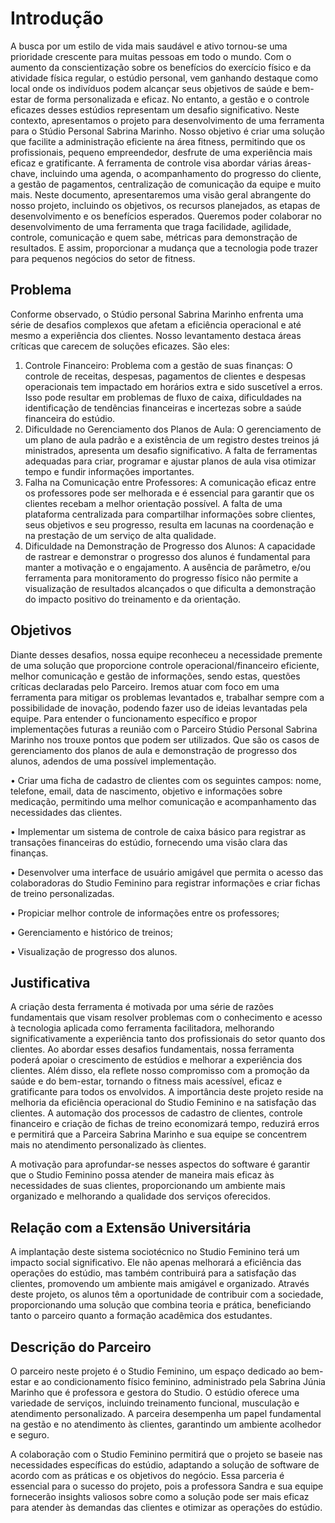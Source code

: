 # Introdução

A busca por um estilo de vida mais saudável e ativo tornou-se uma prioridade crescente para muitas pessoas em todo o mundo. Com o aumento da conscientização sobre os benefícios do exercício físico e da atividade física regular, o estúdio personal, vem ganhando destaque como local onde os indivíduos podem alcançar seus objetivos de saúde e bem-estar de forma personalizada e eficaz. No entanto, a gestão e o controle eficazes desses estúdios representam um desafio significativo.
Neste contexto, apresentamos o projeto para desenvolvimento de uma ferramenta para o Stúdio Personal Sabrina Marinho. Nosso objetivo é criar uma solução que facilite a administração eficiente na área fitness, permitindo que os profissionais, pequeno empreendedor, desfrute de uma experiência mais eficaz e gratificante.
A ferramenta de controle visa abordar várias áreas-chave, incluindo uma agenda, o acompanhamento do progresso do cliente, a gestão de pagamentos, centralização de comunicação da equipe e muito mais.
Neste documento, apresentaremos uma visão geral abrangente do nosso projeto, incluindo os objetivos, os recursos planejados, as etapas de desenvolvimento e os benefícios esperados. Queremos poder colaborar no desenvolvimento de uma ferramenta que traga facilidade, agilidade, controle, comunicação e quem sabe, métricas para demonstração de resultados. E assim, proporcionar a mudança que a tecnologia pode trazer para pequenos negócios do setor de fitness.


## Problema
Conforme observado, o Stúdio personal Sabrina Marinho enfrenta uma série de desafios complexos que afetam a eficiência operacional e até mesmo a experiência dos clientes. Nosso levantamento destaca áreas críticas que carecem de soluções eficazes. São eles:
1.	Controle Financeiro: Problema com a gestão de suas finanças: O controle de receitas, despesas, pagamentos de clientes e despesas operacionais tem impactado em horários extra e sido suscetível a erros. Isso pode resultar em problemas de fluxo de caixa, dificuldades na identificação de tendências financeiras e incertezas sobre a saúde financeira do estúdio.
2.	Dificuldade no Gerenciamento dos Planos de Aula: O gerenciamento de um plano de aula padrão e a existência de um registro destes treinos já ministrados, apresenta um desafio significativo. A falta de ferramentas adequadas para criar, programar e ajustar planos de aula visa otimizar tempo e fundir informações importantes.
3.	Falha na Comunicação entre Professores: A comunicação eficaz entre os professores pode ser melhorada e é essencial para garantir que os clientes recebam a melhor orientação possível. A falta de uma plataforma centralizada para compartilhar informações sobre clientes, seus objetivos e seu progresso, resulta em lacunas na coordenação e na prestação de um serviço de alta qualidade.
4.	Dificuldade na Demonstração de Progresso dos Alunos: A capacidade de rastrear e demonstrar o progresso dos alunos é fundamental para manter a motivação e o engajamento. A ausência de parâmetro, e/ou ferramenta para monitoramento do progresso físico não permite a visualização de resultados alcançados o que dificulta a demonstração do impacto positivo do treinamento e da orientação.


## Objetivos

Diante desses desafios, nossa equipe reconheceu a necessidade premente de uma solução que proporcione controle operacional/financeiro eficiente, melhor comunicação e gestão de informações, sendo estas, questões críticas declaradas pelo Parceiro. Iremos atuar com foco em uma ferramenta para mitigar os problemas levantados e, trabalhar sempre com a possibilidade de inovação, podendo fazer uso de ideias levantadas pela equipe. Para entender o funcionamento específico e propor implementações futuras a reunião com o Parceiro Stúdio Personal Sabrina Marinho nos trouxe pontos que podem ser utilizados. Que são os casos de gerenciamento dos planos de aula e demonstração de progresso dos alunos, adendos de uma possível implementação.

• Criar uma ficha de cadastro de clientes com os seguintes campos: nome, telefone, email, data de nascimento, objetivo e informações sobre medicação, permitindo uma melhor comunicação e acompanhamento das necessidades das clientes.

• Implementar um sistema de controle de caixa básico para registrar as transações financeiras do estúdio, fornecendo uma visão clara das finanças.

• Desenvolver uma interface de usuário amigável que permita o acesso das colaboradoras do Studio Feminino para registrar informações e criar fichas de treino personalizadas.

•	Propiciar melhor controle de informações entre os professores;

•	Gerenciamento e histórico de treinos;

•	Visualização de progresso dos alunos.


## Justificativa

A criação desta ferramenta é motivada por uma série de razões fundamentais que visam resolver problemas com o conhecimento e acesso à tecnologia aplicada como ferramenta facilitadora, melhorando significativamente a experiência tanto dos profissionais do setor quanto dos clientes. Ao abordar esses desafios fundamentais, nossa ferramenta poderá apoiar o crescimento de estúdios e melhorar a experiência dos clientes. Além disso, ela reflete nosso compromisso com a promoção da saúde e do bem-estar, tornando o fitness mais acessível, eficaz e gratificante para todos os envolvidos.
A importância deste projeto reside na melhoria da eficiência operacional do Studio Feminino e na satisfação das clientes. A automação dos processos de cadastro de clientes, controle financeiro e criação de fichas de treino economizará tempo, reduzirá erros e permitirá que a Parceira Sabrina Marinho e sua equipe se concentrem mais no atendimento personalizado às clientes.

A motivação para aprofundar-se nesses aspectos do software é garantir que o Studio Feminino possa atender de maneira mais eficaz às necessidades de suas clientes, proporcionando um ambiente mais organizado e melhorando a qualidade dos serviços oferecidos.

## Relação com a Extensão Universitária

A implantação deste sistema sociotécnico no Studio Feminino terá um impacto social significativo. Ele não apenas melhorará a eficiência das operações do estúdio, mas também contribuirá para a satisfação das clientes, promovendo um ambiente mais amigável e organizado.
Através deste projeto, os alunos têm a oportunidade de contribuir com a sociedade, proporcionando uma solução que combina teoria e prática, beneficiando tanto o parceiro quanto a formação acadêmica dos estudantes.

## Descrição do Parceiro

O parceiro neste projeto é o Studio Feminino, um espaço dedicado ao bem-estar e ao condicionamento físico feminino, administrado pela Sabrina Júnia Marinho que é professora e gestora do Studio. O estúdio oferece uma variedade de serviços, incluindo treinamento funcional, musculação e atendimento personalizado. A parceira desempenha um papel fundamental na gestão e no atendimento às clientes, garantindo um ambiente acolhedor e seguro.

A colaboração com o Studio Feminino permitirá que o projeto se baseie nas necessidades específicas do estúdio, adaptando a solução de software de acordo com as práticas e os objetivos do negócio. Essa parceria é essencial para o sucesso do projeto, pois a professora Sandra e sua equipe fornecerão insights valiosos sobre como a solução pode ser mais eficaz para atender às demandas das clientes e otimizar as operações do estúdio.
